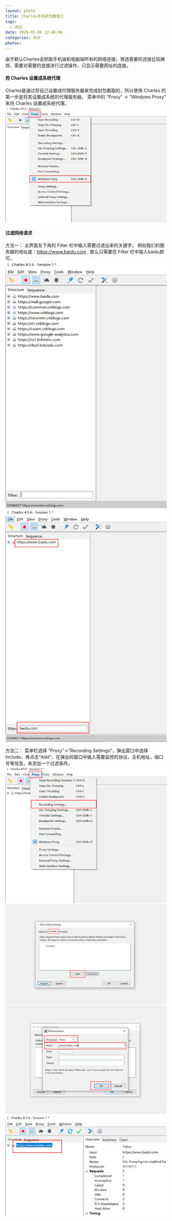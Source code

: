 ```yaml
---
layout: photo
title: Charles手机抓包教程三
tags:
  - 测试
date: 2020-05-06 22:46:06
categories: 测试
photos:
---
```

由于默认Charles会抓取手机端和电脑端所有的网络连接，筛选需要的连接比较麻烦，需要对需要的连接进行过滤操作，只显示需要网址的连接。
<!--more-->

#### 将 Charles 设置成系统代理

Charles是通过将自己设置成代理服务器来完成封包截取的，所以使用 Charles 的第一步是将其设置成系统的代理服务器。
菜单中的 “Proxy” -> “Windows Proxy” 来将 Charles 设置成系统代理。
<img src="/image/Charles/Charles-19.png">

#### 过滤网络请求

方法一：
  主界面左下角的 Filter 栏中输入需要过滤出来的关键字。
  例如我们的服务器的地址是：https://www.baidu.com , 那么只需要在 Filter 栏中输入baidu即可。
<img src="/image/Charles/Charles-17.png">
<img src="/image/Charles/Charles-18.png">

方法二：
  菜单栏选择 “Proxy”->”Recording Settings”，弹出窗口中选择 Include，再点击“Add”，在弹出的窗口中输入需要监控的协议，主机地址，端口号等信息，来添加一个过滤条件。
<img src="/image/Charles/Charles-13.png">
<img src="/image/Charles/Charles-14.png">
<img src="/image/Charles/Charles-15.png">
<img src="/image/Charles/Charles-16.png">

